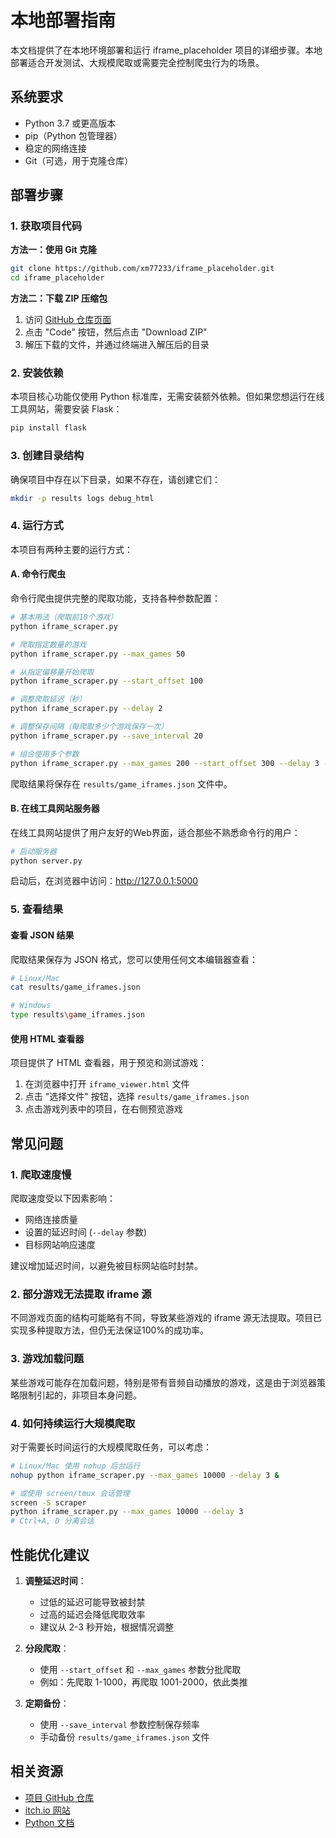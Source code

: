 # 本地部署指南

本文档提供了在本地环境部署和运行 iframe_placeholder 项目的详细步骤。本地部署适合开发测试、大规模爬取或需要完全控制爬虫行为的场景。

## 系统要求

- Python 3.7 或更高版本
- pip（Python 包管理器）
- 稳定的网络连接
- Git（可选，用于克隆仓库）

## 部署步骤

### 1. 获取项目代码

**方法一：使用 Git 克隆**

```bash
git clone https://github.com/xm77233/iframe_placeholder.git
cd iframe_placeholder
```

**方法二：下载 ZIP 压缩包**

1. 访问 [GitHub 仓库页面](https://github.com/xm77233/iframe_placeholder)
2. 点击 "Code" 按钮，然后点击 "Download ZIP"
3. 解压下载的文件，并通过终端进入解压后的目录

### 2. 安装依赖

本项目核心功能仅使用 Python 标准库，无需安装额外依赖。但如果您想运行在线工具网站，需要安装 Flask：

```bash
pip install flask
```

### 3. 创建目录结构

确保项目中存在以下目录，如果不存在，请创建它们：

```bash
mkdir -p results logs debug_html
```

### 4. 运行方式

本项目有两种主要的运行方式：

#### A. 命令行爬虫

命令行爬虫提供完整的爬取功能，支持各种参数配置：

```bash
# 基本用法（爬取前10个游戏）
python iframe_scraper.py

# 爬取指定数量的游戏
python iframe_scraper.py --max_games 50

# 从指定偏移量开始爬取
python iframe_scraper.py --start_offset 100

# 调整爬取延迟（秒）
python iframe_scraper.py --delay 2

# 调整保存间隔（每爬取多少个游戏保存一次）
python iframe_scraper.py --save_interval 20

# 组合使用多个参数
python iframe_scraper.py --max_games 200 --start_offset 300 --delay 3 --save_interval 50
```

爬取结果将保存在 `results/game_iframes.json` 文件中。

#### B. 在线工具网站服务器

在线工具网站提供了用户友好的Web界面，适合那些不熟悉命令行的用户：

```bash
# 启动服务器
python server.py
```

启动后，在浏览器中访问：http://127.0.0.1:5000

### 5. 查看结果

#### 查看 JSON 结果

爬取结果保存为 JSON 格式，您可以使用任何文本编辑器查看：

```bash
# Linux/Mac
cat results/game_iframes.json

# Windows
type results\game_iframes.json
```

#### 使用 HTML 查看器

项目提供了 HTML 查看器，用于预览和测试游戏：

1. 在浏览器中打开 `iframe_viewer.html` 文件
2. 点击 "选择文件" 按钮，选择 `results/game_iframes.json`
3. 点击游戏列表中的项目，在右侧预览游戏

## 常见问题

### 1. 爬取速度慢

爬取速度受以下因素影响：
- 网络连接质量
- 设置的延迟时间 (`--delay` 参数)
- 目标网站响应速度

建议增加延迟时间，以避免被目标网站临时封禁。

### 2. 部分游戏无法提取 iframe 源

不同游戏页面的结构可能略有不同，导致某些游戏的 iframe 源无法提取。项目已实现多种提取方法，但仍无法保证100%的成功率。

### 3. 游戏加载问题

某些游戏可能存在加载问题，特别是带有音频自动播放的游戏，这是由于浏览器策略限制引起的，非项目本身问题。

### 4. 如何持续运行大规模爬取

对于需要长时间运行的大规模爬取任务，可以考虑：

```bash
# Linux/Mac 使用 nohup 后台运行
nohup python iframe_scraper.py --max_games 10000 --delay 3 &

# 或使用 screen/tmux 会话管理
screen -S scraper
python iframe_scraper.py --max_games 10000 --delay 3
# Ctrl+A, D 分离会话
```

## 性能优化建议

1. **调整延迟时间**：
   - 过低的延迟可能导致被封禁
   - 过高的延迟会降低爬取效率
   - 建议从 2-3 秒开始，根据情况调整

2. **分段爬取**：
   - 使用 `--start_offset` 和 `--max_games` 参数分批爬取
   - 例如：先爬取 1-1000，再爬取 1001-2000，依此类推

3. **定期备份**：
   - 使用 `--save_interval` 参数控制保存频率
   - 手动备份 `results/game_iframes.json` 文件

## 相关资源

- [项目 GitHub 仓库](https://github.com/xm77233/iframe_placeholder)
- [itch.io 网站](https://itch.io)
- [Python 文档](https://docs.python.org) 